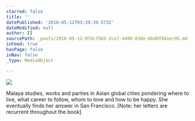 ```yaml
---
starred: false
title: ''
datePublished: '2016-05-12T03:39:39.573Z'
dateModified: null
author: []
sourcePath: _posts/2016-05-12-07dc7565-2ce7-4490-83de-6bd8f841ec95.md
inFeed: true
hasPage: false
inNav: false
_type: MediaObject

---
```

![](https://the-grid-user-content.s3-us-west-2.amazonaws.com/33c2e8f7-b934-4365-af88-a6816351c053.jpg)

Malaya studies, works and parties in Asian global cities pondering where to live, what career to follow, whom to love and how to be happy. She eventually finds her answer in San Francisco. \[Note: her letters are recurrent throughout the book\]